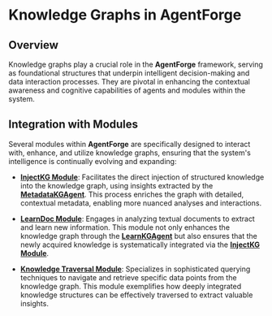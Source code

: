 # Knowledge Graphs in AgentForge

## Overview

Knowledge graphs play a crucial role in the **AgentForge** framework, serving as foundational structures that underpin intelligent decision-making and data interaction processes. They are pivotal in enhancing the contextual awareness and cognitive capabilities of agents and modules within the system.

## Integration with Modules

Several modules within **AgentForge** are specifically designed to interact with, enhance, and utilize knowledge graphs, ensuring that the system's intelligence is continually evolving and expanding:

- **[InjectKG Module](InjectKG.md)**: Facilitates the direct injection of structured knowledge into the knowledge graph, using insights extracted by the **[MetadataKGAgent](ModuleAgents/MetadataKGAgent.md)**. This process enriches the graph with detailed, contextual metadata, enabling more nuanced analyses and interactions.

- **[LearnDoc Module](LearnDoc.md)**: Engages in analyzing textual documents to extract and learn new information. This module not only enhances the knowledge graph through the **[LearnKGAgent](ModuleAgents/LearnKGAgent.md)** but also ensures that the newly acquired knowledge is systematically integrated via the **[InjectKG Module](InjectKG.md)**.

- **[Knowledge Traversal Module](KnowledgeTraversal.md)**: Specializes in sophisticated querying techniques to navigate and retrieve specific data points from the knowledge graph. This module exemplifies how deeply integrated knowledge structures can be effectively traversed to extract valuable insights.
